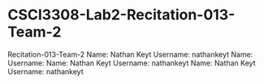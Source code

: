 # CSCI3308-Lab2-Recitation-013-Team-2

Recitation-013-Team-2
Name: Nathan Keyt Username: nathankeyt
Name:  Username: 
Name: Nathan Keyt Username: nathankeyt
Name: Nathan Keyt Username: nathankeyt
